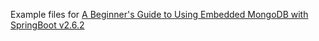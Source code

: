 Example files for [A Beginner's Guide to Using Embedded MongoDB with SpringBoot v2.6.2](http://java.sbyai.com/2023/10/a-beginners-guide-to-using-embedded.html)